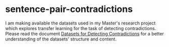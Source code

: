 # sentence-pair-contradictions
I am making available the datasets used in my Master's research project which explores transfer learning for the task of detecting contradictions. Please read the document [Datasets for Detecting Contradictions](https://github.com/BeatrizBaldaia/sentence-pair-contradictions/blob/master/Datasets%20for%20Detecting%20Contradictions.pdf) for a better understanding of the datasets' structure and content.
